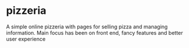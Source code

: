 pizzeria
========

A simple online pizzeria with pages for selling pizza and managing information. Main focus has been on front end, fancy features and better user experience

